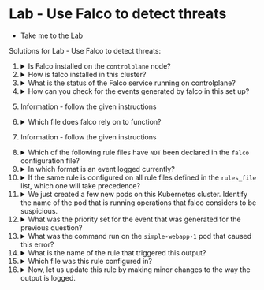 # Lab - Use Falco to detect threats

  - Take me to the [Lab](https://kodekloud.com/topic/use-falco-to-detect-threats/)

Solutions for Lab - Use Falco to detect threats:

1.  <details>
    <summary>Is Falco installed on the <code>controlplane</code> node?</summary>

      Inspect the status of the falco service.

      <details>
      <summary>Reveal</summary>

      ```
      systemctl status falco
      ```

      <details>
    </details>

1.  <details>
    <summary>How is falco installed in this cluster?</summary>

    * As package on the node (since we examined it with `systemctl`)
    </details>


1.  <details>
    <summary>What is the status of the Falco service running on controlplane?</summary>

      Refer to the output of Q1, or run the command again

      <details>
      <summary>Reveal</summary>

      * Running

      <details>
    </details>

1.  <details>
    <summary>How can you check for the events generated by falco in this set up?</summary>

    * Since falco is running as a service, we can make use of `journalctl -u falco` to inspect the events generated.

    </details>

1.  Information - follow the given instructions


1.  <details>
    <summary>Which file does falco rely on to function?</summary>

      You can inspect the beginning of falco's log to find this. In the first terminal run

      ```
      `journalctl -u falco`
      ```

      to see the beginning of the log. Hit `q` when done.

      <details>
      <summary>Reveal</summary>

      * `/etc/falco/falco.yaml`

      <details>
    </details>


1.  Information - follow the given instructions

1.  <details>
    <summary>Which of the following rule files have <code>NOT</code> been declared in the <code>falco</code> configuration file?</summary>

      Inspect the included rules files in  `/etc/falco/falco.yaml`

      <details>
      <summary>Reveal</summary>

      this is the section you need to look at@

      ```yaml
      rules_file:
        - /etc/falco/falco_rules.yaml
        - /etc/falco/falco_rules.local.yaml
        - /etc/falco/rules.d
      ```

      Note that `/etc/falco/custom_rules.yaml` is not present

      <details>
    </details>

1.  <details>
    <summary>In which format is an event logged currently?</summary>

      Inspect `/etc/falco/falco.yaml` again

      <details>
      <summary>Reveal</summary>

      Find the `json_output` property which is a boolean. `true` - JSON, `false` - text. XML and YAML are not options.
      <details>
    </details>

1.  <details>
    <summary>If the same rule is configured on all rule files defined in the <code>rules_file</code> list, which one will take precedence?</summary>

    Rules are read in the order of files in the list. If the same rule is present in all the files, the one in the last file overrides the others.

      <details>
      <summary>Reveal</summary>

      Thus the answer is `The Rule defined in the file that comes last in the list`
      <details>
    </details>

1.  <details>
    <summary>We just created a few new pods on this Kubernetes cluster. Identify the name of the pod that is running operations that falco considers to be suspicious.</summary>

    Once identified, save the name of the pod in to the file /root/compromised_pods.txt in the controlplane. The format used should be as follows:


    `namespace,podname`

    Note: - It may take a few mins to get reflected on the logs.

      <details>
      <summary>Reveal</summary>

      The log message looks like this:

      ```
      Nov 29 19:54:01 controlplane falco[25038]: 19:54:01.752959791: Error Package management process launched in container (user=<NA> user_loginuid=-1 command=apt update pid=26294 container_id=b94bf4bfe82c container_name=simple-webapp-1 image=docker.io/library/nginx:latest namespace=critical-apps)
      ```

      ...and from this you can determine both the container and the namepace. Now save to the given file

      ```bash
      echo "critical-apps,simple-webapp-1" > /root/compromised_pods.txt
      ```

      Strictly speaking however, falco gives you the container name and its ID, *not* the pod name so this could catch you out in the exam if the name of the container in the pod is not the same as the name of the pod!

      What you should do is to take the `container_id` from the log and use `crictl` to determine the actual pod name.

      ```bash
      crictl ps | grep b94bf4bfe82c
      ```

      and it will tell you the pod name in the output, which in this case is also `simple-webapp-1`

      <details>
    </details>

1.  <details>
    <summary>What was the priority set for the event that was generated for the previous question?</summary>

      This is also part of the message in the log output.

      <details>
      <summary>Reveal</summary>

      * `Error`
      <details>
    </details>

1.  <details>
    <summary>What was the command run on the <code>simple-webapp-1</code> pod that caused this error?</summary>

      This is also part of the message in the log output.

      <details>
      <summary>Reveal</summary>

      * `command=apt update`, therefore `apt update`

      <details>
    </details>

1.  <details>
    <summary>What is the name of the rule that triggered this output?</summary>

      For this question, you will have to inspect the output logged for the event and then check the name of the rule associated with this output in one of the falco rules file under `/etc/falco`

      <details>
      <summary>Reveal</summary>

      1. Take the rule description - `Package management process launched in container`
      2. Search for it in the rules file...

          ```
           grep -B 15 'Package management process launched in container' /etc/falco/falco_rules.yaml
          ```

          Use "lines before" (`-B`) to grep to get lines *before* the matching text - enough lines until you can see `- rule:`, and then you can get its name

          * `Launch Package Management Process in Container`

      <details>
    </details>

1.  <details>
    <summary>Which file was this rule configured in?</summary>

    Now you may be tempted to say `/etc/falco/falco_rules.yaml`, because that's how you answered the previous question, but if you examine the `output` section of that rule, the fields being printed are *not* what you are seeing in the log. It doesn't have `namespace` for a start. This means it must be redefined in one of the other files under `rules_file:`.

    Inspect them to find the redfininition.

      <details>
      <summary>Reveal</summary>

      * `/etc/falco/falco_rules.local.yaml`

      <details>

    </details>

1.  <details>
    <summary>Now, let us update this rule by making minor changes to the way the output is logged.</summary>

    Change the output so that it now prints the events in the following sample format as shown below:

    ```
    Error Package Management Tools Executed (user_loginuid=-1 command=apt update container_name=simple-webapp-1)
    ```

    To update, edit the rule in `/etc/falco/falco_rules.local.yaml``. Then reload the Falco configuration and restart the engine without restarting the service.

    Finally, try running `kubectl exec simple-webapp-1 -- apt update` on the controlplane node and see if the changed rule is seen in the falco logs.

      <details>
      <summary>Reveal</summary>

      1. `vi /etc/falco/falco_rules.local.yaml`
      1. Edit it to be

          ```yaml
          - rule: Launch Package Management Process in Container
            desc: Package management process ran inside container
            condition: >
              spawned_process
              and container
              and user.name != "_apt"
              and package_mgmt_procs
              and not package_mgmt_ancestor_procs
              and not user_known_package_manager_in_container
            output: >
              Package Management Tools Executed (user_loginuid=%user.loginuid command=%proc.cmdline container_name=%container.name )
            priority: ERROR
            tags: [process, mitre_persistence]
          ```

      1. Save and exit `vi`
      1. Hot-reload falco

          ```bash
          kill -i $(pidof falco)
          ```

      1. Test, then observe falco log

          ```bash
          kubectl exec simple-webapp-1 -- apt update
          ```
      <details>
    </details>


